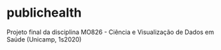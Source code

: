 # publichealth
Projeto final da disciplina MO826 - Ciência e Visualização de Dados em Saúde (Unicamp, 1s2020) 

